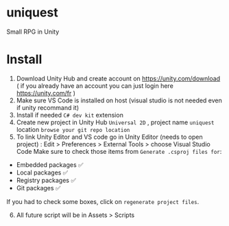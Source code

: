# uniquest
Small RPG in Unity


# Install
1. Download Unity Hub and create account on https://unity.com/download ( if you already have an account you can just login here https://unity.com/fr )
2. Make sure VS Code is installed on host (visual studio is not needed even if unity recommand it)
3. Install if needed `C# dev kit` extension
4. Create new project in Unity Hub `Universal 2D` , project name `uniquest` location `browse your git repo location`
5. To link Unity Editor and VS code go in Unity Editor (needs to open project) : Edit > Preferences > External Tools > choose Visual Studio Code 
Make sure to check those items from `Generate .csproj files for`:
- Embedded packages ✅
- Local packages ✅
- Registry packages ✅
- Git packages ✅

If you had to check some boxes, click on `regenerate project files`.

6. All future script will be in Assets > Scripts